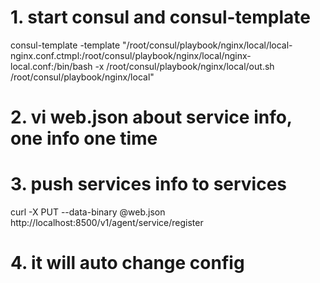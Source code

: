 # 1. start consul and consul-template
consul-template -template "/root/consul/playbook/nginx/local/local-nginx.conf.ctmpl:/root/consul/playbook/nginx/local/nginx-local.conf:/bin/bash -x /root/consul/playbook/nginx/local/out.sh /root/consul/playbook/nginx/local"

# 2. vi web.json about service info, one info one time

# 3. push services info to services
curl -X PUT --data-binary @web.json http://localhost:8500/v1/agent/service/register

# 4. it will auto change config  
